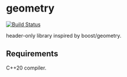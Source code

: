 # geometry

[![Build Status](https://travis-ci.com/llocram/geometry.svg?branch=main)](https://travis-ci.com/llocram/geometry)

header-only library inspired by boost/geometry.

## Requirements

C++20 compiler.
